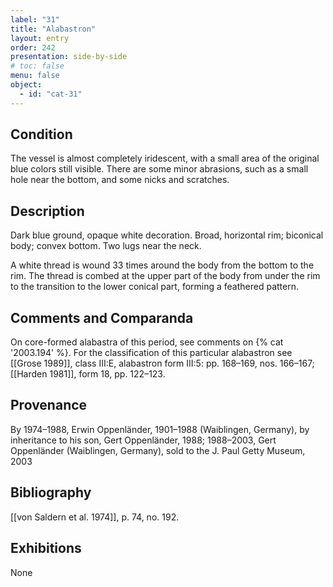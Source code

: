 ```yaml
---
label: "31"
title: "Alabastron"
layout: entry
order: 242
presentation: side-by-side
# toc: false
menu: false
object:
  - id: "cat-31"
---
```


## Condition

The vessel is almost completely iridescent, with a small area of the original blue colors still visible. There are some minor abrasions, such as a small hole near the bottom, and some nicks and scratches.

## Description

Dark blue ground, opaque white decoration. Broad, horizontal rim; biconical body; convex bottom. Two lugs near the neck.

A white thread is wound 33 times around the body from the bottom to the rim. The thread is combed at the upper part of the body from under the rim to the transition to the lower conical part, forming a feathered pattern.

## Comments and Comparanda

On core-formed alabastra of this period, see comments on {% cat '2003.194' %}. For the classification of this particular alabastron see [[Grose 1989]], class III:E, alabastron form III:5: pp. 168–169, nos. 166–167; [[Harden 1981]], form 18, pp. 122–123.

## Provenance

By 1974–1988, Erwin Oppenländer, 1901–1988 (Waiblingen, Germany), by inheritance to his son, Gert Oppenländer, 1988; 1988–2003, Gert Oppenländer (Waiblingen, Germany), sold to the J. Paul Getty Museum, 2003

## Bibliography

[[von Saldern et al. 1974]], p. 74, no. 192.

## Exhibitions

None